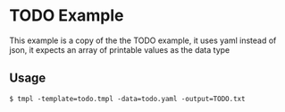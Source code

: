 TODO Example
============

This example is a copy of the the TODO example,
it uses yaml instead of json,
it expects an array of printable values as the data type

Usage
-----

`$ tmpl -template=todo.tmpl -data=todo.yaml -output=TODO.txt`

